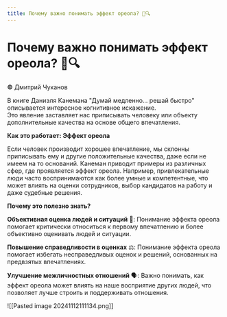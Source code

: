 ```yaml
---
title: Почему важно понимать эффект ореола? 🌟🔍
---
```

# Почему важно понимать эффект ореола? 🌟🔍
**©** Дмитрий Чуканов

В книге Даниэля Канемана "Думай медленно... решай быстро" описывается интересное когнитивное искажение.  
Это явление заставляет нас приписывать человеку или объекту дополнительные качества на основе общего впечатления.

**Как это работает: Эффект ореола**

Если человек производит хорошее впечатление, мы склонны приписывать ему и другие положительные качества, даже если не имеем на то оснований. Канеман приводит примеры из различных сфер, где проявляется эффект ореола. Например, привлекательные люди часто воспринимаются как более умные и компетентные, что может влиять на оценки сотрудников, выбор кандидатов на работу и даже судебные решения.

**Почему это полезно знать?**

**Объективная оценка людей и ситуаций** 🧠: Понимание эффекта ореола помогает критически относиться к первому впечатлению и более объективно оценивать людей и ситуации.

**Повышение справедливости в оценках** ⚖️: Понимание эффекта ореола помогает избегать несправедливых оценок и решений, основанных на предвзятых впечатлениях.

**Улучшение межличностных отношений** 🗣️: Важно понимать, как эффект ореола может влиять на наше восприятие других людей, что позволяет лучше строить и поддерживать отношения.

![[Pasted image 20241112111134.png]]